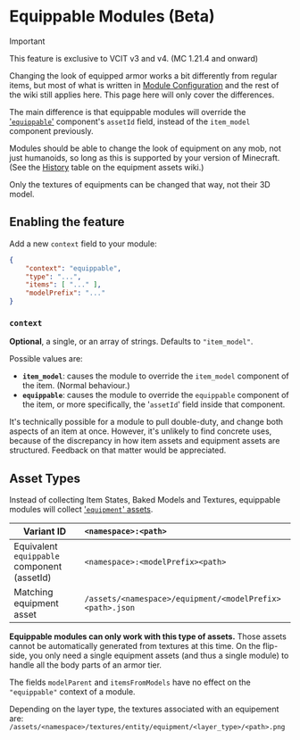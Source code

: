 # Equippable Modules (Beta)

> [!IMPORTANT]
>
> This feature is exclusive to VCIT v3 and v4. (MC 1.21.4 and onward)

Changing the look of equipped armor works a bit differently from regular items, but most of what is written in [Module Configuration](./Module-Configuration) and the rest of the wiki still applies here. This page here will only cover the differences.

The main difference is that equippable modules will override the ['`equippable`'](https://minecraft.wiki/w/Data_component_format#equippable) component's `assetId` field, instead of the `item_model` component previously.

Modules should be able to change the look of equipment on any mob, not just humanoids, so long as this is supported by your version of Minecraft. (See the [History](https://minecraft.wiki/w/Equipment#History) table on the equipment assets wiki.)

Only the textures of equipments can be changed that way, not their 3D model.

## Enabling the feature
Add a new `context` field to your module:
```json
{
	"context": "equippable",
	"type": "...",
	"items": [ "..." ],
	"modelPrefix": "..."
}
```

### `context`

**Optional**, a single, or an array of strings. Defaults to `"item_model"`.

Possible values are:
- **`item_model`**: causes the module to override the `item_model` component of the item. (Normal behaviour.)
- **`equippable`**: causes the module to override the `equippable` component of the item, or more specifically, the '`assetId`' field inside that component.

It's technically possible for a module to pull double-duty, and change both aspects of an item at once. However, it's unlikely to find concrete uses, because of the discrepancy in how item assets and equipment assets are structured. Feedback on that matter would be appreciated.


## Asset Types
Instead of collecting Item States, Baked Models and Textures, equippable modules will collect ['`equipment`' assets](https://minecraft.wiki/w/Equipment).

Variant ID                                  | `<namespace>:<path>`
------------------------------------------- | :-------------------
Equivalent `equippable` component (assetId) | `<namespace>:<modelPrefix><path>`
Matching equipment asset                    | `/assets/<namespace>/equipment/<modelPrefix><path>.json`

**Equippable modules can only work with this type of assets.** Those assets cannot be automatically generated from textures at this time.
On the flip-side, you only need a single equipment assets (and thus a single module) to handle all the body parts of an armor tier.

The fields `modelParent` and `itemsFromModels` have no effect on the `"equippable"` context of a module.

Depending on the layer type, the textures associated with an equipement are:  
`/assets/<namespace>/textures/entity/equipment/<layer_type>/<path>.png`


